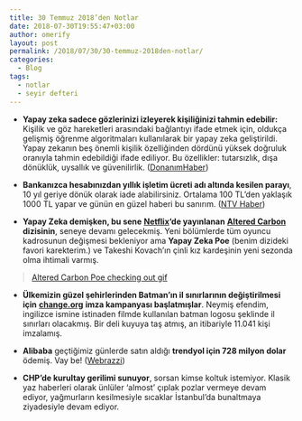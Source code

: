 ```yaml
---
title: 30 Temmuz 2018’den Notlar
date: 2018-07-30T19:55:47+03:00
author: omerify
layout: post
permalink: /2018/07/30/30-temmuz-2018den-notlar/
categories:
  - Blog
tags:
  - notlar
  - seyir defteri
---
```


* **Yapay zeka sadece gözlerinizi izleyerek kişiliğinizi tahmin edebilir:** Kişilik ve göz hareketleri arasındaki bağlantıyı ifade etmek için, oldukça gelişmiş öğrenme algoritmaları kullanılarak bir yapay zeka geliştirildi. Yapay zekanın beş önemli kişilik özelliğinden dördünü yüksek doğruluk oranıyla tahmin edebildiği ifade ediliyor. Bu özellikler: tutarsızlık, dışa dönüklük, uysallık ve güvenilirlik. (<a href="https://www.donanimhaber.com/diger-bilim-ve-teknoloji/haberleri/Yapay-zeka-sadece-gozlerinizi-izleyerek-kisiliginizi-tahmin-edebilir.htm" target="_blank" rel="noreferrer noopener nofollow">DonanımHaber</a>)

* **Bankanızca hesabınızdan yıllık işletim ücreti adı altında kesilen parayı**, 10 yıl geriye dönük olarak iade alabilirsiniz. Ortalama 100 TL’den yaklaşık 1000 TL yapar ve günün en güzel haberi bu sanırım. (<a href="https://www.ntv.com.tr/ekonomi/hesap-isletim-ucreti-nasil-geri-alinir-vatandas-bankadan-parasini-nasil-geri-al,uK5ryA1m3EO8mZV7aDaY_Q" target="_blank" rel="noreferrer noopener nofollow">NTV Haber</a>)

* **Yapay Zeka demişken, bu sene** <a href="https://www.netflix.com/tr/title/80097140" target="_blank" rel="noreferrer noopener nofollow"><strong>Netflix</strong></a>**‘de yayınlanan** <a href="https://www.imdb.com/title/tt2261227/" target="_blank" rel="noreferrer noopener nofollow"><strong>Altered Carbon</strong></a> **dizisinin**, seneye devamı gelecekmiş. Yeni bölümlerde tüm oyuncu kadrosunun değişmesi bekleniyor ama **Yapay Zeka Poe** (benim dizideki favori karekterim.) ve Takeshi Kovach’ın çinli kız kardeşinin yeni sezonda olma ihtimali varmış.

<blockquote class="imgur-embed-pub" lang="en" data-id="a/I1xv7"  ><a href="//imgur.com/a/I1xv7">Altered Carbon Poe checking out gif</a></blockquote><script async src="//s.imgur.com/min/embed.js" charset="utf-8"></script>

* **Ülkemizin güzel şehirlerinden Batman’ın il sınırlarının değiştirilmesi için** <a href="https://www.change.org/p/governor-of-batman-petition-to-change-batman-province-border" target="_blank" rel="noreferrer noopener nofollow"><strong>change.org</strong></a> **imza kampanyası başlatmışlar**. Neymiş efendim, ingilizce ismine istinaden filmde kullanılan batman logosu şeklinde il sınırları olacakmış. Bir deli kuyuya taş atmış, an itibariyle 11.041 kişi imzalamış.

* **Alibaba** geçtiğimiz günlerde satın aldığı **trendyol için 728 milyon dolar** ödemiş. Vay be! (<a href="https://webrazzi.com/2018/07/30/alibaba-trendyola-ne-kadar-yatirim-yapti-cevabi-bulduk/" target="_blank" rel="noreferrer noopener nofollow">Webrazzi</a>)

* **CHP’de kurultay gerilimi sunuyor**, sorsan kimse koltuk istemiyor. Klasik yaz haberleri olarak ünlüler ‘almost’ çıplak pozlar vermeye devam ediyor, yağmurların kesilmesiyle sıcaklar İstanbul’da bunaltmaya ziyadesiyle devam ediyor.